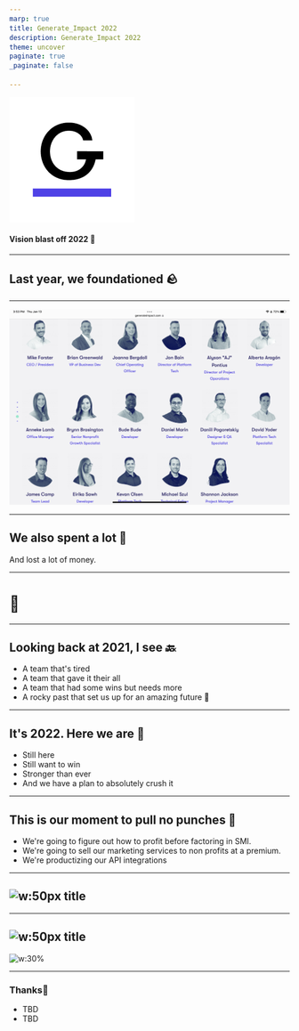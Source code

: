 ```yaml
---
marp: true
title: Generate_Impact 2022
description: Generate_Impact 2022
theme: uncover
paginate: true
_paginate: false

---
```

![w:300px](assets/C2B50756-B7F3-4DDC-8577-2EC38532596D.png)
#### Vision blast off 2022 🚀
---

## **Last year, we foundationed 🪨**

---

![w:800px](assets/C60C81A3-5525-4B1B-871C-CECCC910A42A.png)

---

## **We also spent a lot 🤑**

And lost a lot of money.

---

# <!--fit--> 🐘

---

## **Looking back at 2021, I see 🔙**

- A team that's tired
- A team that gave it their all
- A team that had some wins but needs more
- A rocky past that set us up for an amazing future 🎉

---

## It's 2022. Here we are 💪

- Still here
- Still want to win
- Stronger than ever
- And we have a plan to absolutely crush it

---

## **This is our moment to pull no punches 👊**

- We're going to figure out how to profit before factoring in SMI.
- We're going to sell our marketing services to non profits at a premium.
- We're productizing our API integrations

---

## **![w:50px](assets/example.png) title**

---

## **![w:50px](assets/example.png) title**

![w:30% ](assets/example.png)

---

### <!--fit--> **Thanks**👋

- TBD
- TBD
